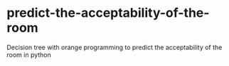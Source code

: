 # predict-the-acceptability-of-the-room
Decision tree with orange programming to predict the acceptability of the room in python
